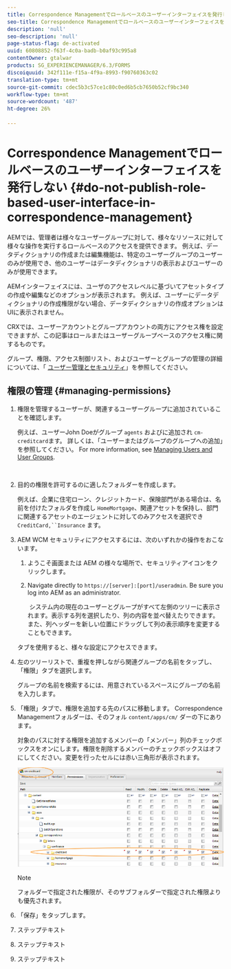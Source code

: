 ```yaml
---
title: Correspondence Managementでロールベースのユーザーインターフェイスを発行しない
seo-title: Correspondence Managementでロールベースのユーザーインターフェイスを発行しない
description: 'null'
seo-description: 'null'
page-status-flag: de-activated
uuid: 60808852-f63f-4c0a-badb-b0af93c995a8
contentOwner: gtalwar
products: SG_EXPERIENCEMANAGER/6.3/FORMS
discoiquuid: 342f111e-f15a-4f9a-8993-f90760363c02
translation-type: tm+mt
source-git-commit: cdec5b3c57ce1c80c0ed6b5cb7650b52cf9bc340
workflow-type: tm+mt
source-wordcount: '487'
ht-degree: 26%

---
```



# Correspondence Managementでロールベースのユーザーインターフェイスを発行しない {#do-not-publish-role-based-user-interface-in-correspondence-management}

AEMでは、管理者は様々なユーザーグループに対して、様々なリソースに対して様々な操作を実行するロールベースのアクセスを提供できます。 例えば、データディクショナリの作成または編集機能は、特定のユーザーグループのユーザーのみが使用でき、他のユーザーはデータディクショナリの表示およびユーザーのみが使用できます。

AEMインターフェイスには、ユーザのアクセスレベルに基づいてアセットタイプの作成や編集などのオプションが表示されます。 例えば、ユーザーにデータディクショナリの作成権限がない場合、データディクショナリの作成オプションはUIに表示されません。

CRXでは、ユーザーアカウントとグループアカウントの両方にアクセス権を設定できますが、この記事はロールまたはユーザーグループベースのアクセス権に関するものです。

グループ、権限、アクセス制御リスト、およびユーザーとグループの管理の詳細については、「 [ユーザー管理とセキュリティ](/help/sites-administering/security.md)」を参照してください。

## 権限の管理 {#managing-permissions}

1. 権限を管理するユーザーが、関連するユーザーグループに追加されていることを確認します。

   例えば、ユーザーJohn Doeがグループ `agents` およびに追加され `cm-creditcard`ます。 詳しくは、「ユーザーまたはグループのグループへの追加」を参照してください。 For more information, see [Managing Users and User Groups](/help/communities/users.md).

   ![]()

1. 目的の権限を許可するのに適したフォルダーを作成します。

   例えば、企業に住宅ローン、クレジットカード、保険部門がある場合は、名前を付けたフォルダを作成し `HomeMortgage`、関連アセットを保持し、部門に関連するアセットのエージェントに対してのみアクセスを選択でき `CreditCard,``Insurance` ます。

1. AEM WCM セキュリティにアクセスするには、次のいずれかの操作をおこないます。

   1. ようこそ画面または AEM の様々な場所で、セキュリティアイコンをクリックします。

   1. Navigate directly to `https://[server]:[port]/useradmin`. Be sure you log into AEM as an administrator.

      ![]()
   システム内の現在のユーザーとグループがすべて左側のツリーに表示されます。表示する列を選択したり、列の内容を並べ替えたりできます。また、列ヘッダーを新しい位置にドラッグして列の表示順序を変更することもできます。

   タブを使用すると、様々な設定にアクセスできます。

1. 左のツリーリストで、重複を押しながら関連グループの名前をタップし、「権限」タブを選択します。

   グループの名前を検索するには、用意されているスペースにグループの名前を入力します。

1. 「権限」タブで、権限を追加する先のパスに移動します。 Correspondence Managementフォルダーは、そのフォル `content/apps/cm/` ダーの下にあります。

   対象のパスに対する権限を追加するメンバーの「メンバー」列のチェックボックスをオンにします。権限を削除するメンバーのチェックボックスはオフにしてください。変更を行ったセルには赤い三角形が表示されます。

   ![useradmin-creditcard](assets/useradmin-creditcard.png)

   >[!NOTE]
   >
   >フォルダーで指定された権限が、そのサブフォルダーで指定された権限よりも優先されます。

1. 「保存」をタップします。
1. ステップテキスト
1. ステップテキスト
1. ステップテキスト

